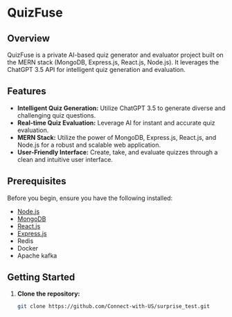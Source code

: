 # QuizFuse  

 

## Overview

QuizFuse is a private AI-based quiz generator and evaluator project built on the MERN stack (MongoDB, Express.js, React.js, Node.js). It leverages the ChatGPT 3.5 API for intelligent quiz generation and evaluation.

## Features

- **Intelligent Quiz Generation:** Utilize ChatGPT 3.5 to generate diverse and challenging quiz questions.
- **Real-time Quiz Evaluation:** Leverage AI for instant and accurate quiz evaluation.
- **MERN Stack:** Utilize the power of MongoDB, Express.js, React.js, and Node.js for a robust and scalable web application.
- **User-Friendly Interface:** Create, take, and evaluate quizzes through a clean and intuitive user interface.

## Prerequisites

Before you begin, ensure you have the following installed:

- [Node.js](https://nodejs.org/)
- [MongoDB](https://www.mongodb.com/)
- [React.js](https://reactjs.org/)
- [Express.js](https://expressjs.com/)
- Redis
- Docker
- Apache kafka


## Getting Started

1. **Clone the repository:**

   ```bash
   git clone https://github.com/Connect-with-US/surprise_test.git
